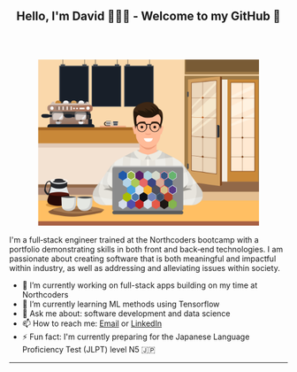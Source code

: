<h2 align="center">  Hello, I'm David 🧑🏻‍💻 - Welcome to my GitHub 👋</h1> <br>

<br />

<p align="center">
  <a>
<img src="./images/me.jpg" width="400">
  </a>
</p>

I'm a full‐stack engineer trained at the Northcoders bootcamp with a portfolio demonstrating skills in both front and back‐end technologies. I am passionate about creating software that is both meaningful and impactful within industry, as well as addressing and alleviating issues within society.

- 🔭 I’m currently working on full-stack apps building on my time at Northcoders
- 🌱 I’m currently learning ML methods using Tensorflow
- 💬 Ask me about: software development and data science
- 📫 How to reach me: [Email](mailto:david.p.t.clark@gmail.com) or [LinkedIn](https://www.linkedin.com/in/davidptclark/)
- ⚡ Fun fact: I'm currently preparing for the Japanese Language Proficiency Test (JLPT) level N5 🇯🇵

---

<!--
**davidptclark/davidptclark** is a ✨ _special_ ✨ repository because its `README.md` (this file) appears on your GitHub profile.

Here are some ideas to get you started:

- 🔭 I’m currently working on ...
- 🌱 I’m currently learning ...
- 👯 I’m looking to collaborate on ...
- 🤔 I’m looking for help with ...
- 💬 Ask me about ...
- 📫 How to reach me: ...
- 😄 Pronouns: ...
- ⚡ Fun fact: ...
-->
